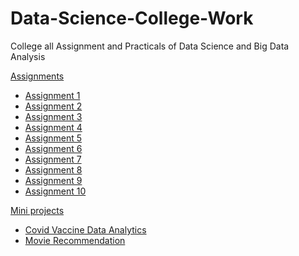 # Data-Science-College-Work
College all Assignment and Practicals of Data Science and Big Data Analysis


[Assignments]()
  - [Assignment 1](https://github.com/vaibhavpandarkar4040/Data-Science-College-Work/blob/main/Assignment1.ipynb)
  - [Assignment 2](https://github.com/vaibhavpandarkar4040/Data-Science-College-Work/blob/main/Assignment2.ipynb)
  - [Assignment 3](https://github.com/vaibhavpandarkar4040/Data-Science-College-Work/blob/main/Assignment%203.ipynb)
  - [Assignment 4](https://github.com/vaibhavpandarkar4040/Data-Science-College-Work/blob/main/Assignment4.ipynb)
  - [Assignment 5](https://github.com/vaibhavpandarkar4040/Data-Science-College-Work/blob/main/Assignment%205.ipynb)
  - [Assignment 6](https://github.com/vaibhavpandarkar4040/Data-Science-College-Work/blob/main/Assignment%206.ipynb)
  - [Assignment 7](https://github.com/vaibhavpandarkar4040/Data-Science-College-Work/blob/main/Assignment7.ipynb)
  - [Assignment 8](https://github.com/vaibhavpandarkar4040/Data-Science-College-Work/blob/main/Assignment8.ipynb)
  - [Assignment 9](https://github.com/vaibhavpandarkar4040/Data-Science-College-Work/blob/main/Assignment9.ipynb)
  - [Assignment 10](https://github.com/vaibhavpandarkar4040/Data-Science-College-Work/blob/main/Assignment%2010.ipynb)



[Mini projects]()
  - [Covid Vaccine Data Analytics](https://github.com/vaibhavpandarkar4040/Data-Science-College-Work/blob/main/Covid-Vaccine.ipynb)
  - [Movie Recommendation](https://github.com/vaibhavpandarkar4040/Data-Science-College-Work/blob/main/MovieRecommendation.ipynb)
